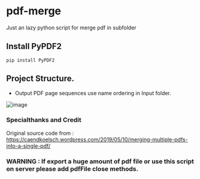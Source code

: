 # pdf-merge
Just an lazy python script for merge pdf in subfolder

## Install PyPDF2
`
  pip install PyPDF2
`

## Project Structure.
- Output PDF page sequences use name ordering in Input folder.
 
![image](https://user-images.githubusercontent.com/26761030/118041453-00d30980-b39d-11eb-8e86-0a8b7c1141c7.png)


### Specialthanks and Credit 
Original source code from : https://caendkoelsch.wordpress.com/2019/05/10/merging-multiple-pdfs-into-a-single-pdf/ 

### WARNING : If export a huge amount of pdf file or use this script on server please add pdfFile close methods. 
